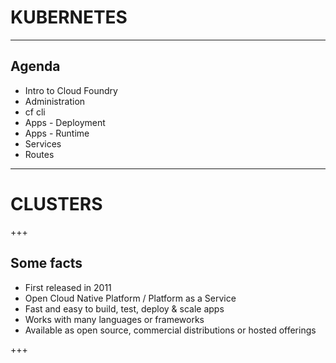 # KUBERNETES

---

## Agenda

* Intro to Cloud Foundry
* Administration
* cf cli
* Apps - Deployment
* Apps - Runtime
* Services 
* Routes
 
---


# CLUSTERS

+++

## Some facts

* First released in 2011
* Open Cloud Native Platform / Platform as a Service
* Fast and easy to build, test, deploy & scale apps
* Works with many languages or frameworks
* Available as open source, commercial distributions or hosted offerings

+++

